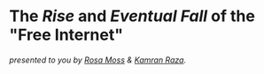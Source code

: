 # The *Rise* and *Eventual Fall* of the "Free Internet"

###### presented to you by [Rosa Moss](RMoss.md) & [Kamran Raza](KRaza.md).
